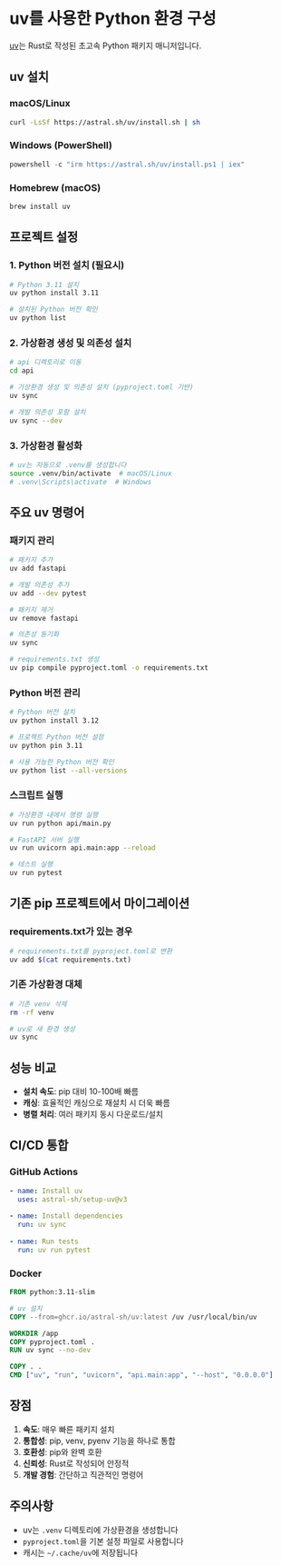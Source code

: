 # uv를 사용한 Python 환경 구성

[uv](https://github.com/astral-sh/uv)는 Rust로 작성된 초고속 Python 패키지 매니저입니다.

## uv 설치

### macOS/Linux
```bash
curl -LsSf https://astral.sh/uv/install.sh | sh
```

### Windows (PowerShell)
```powershell
powershell -c "irm https://astral.sh/uv/install.ps1 | iex"
```

### Homebrew (macOS)
```bash
brew install uv
```

## 프로젝트 설정

### 1. Python 버전 설치 (필요시)
```bash
# Python 3.11 설치
uv python install 3.11

# 설치된 Python 버전 확인
uv python list
```

### 2. 가상환경 생성 및 의존성 설치
```bash
# api 디렉토리로 이동
cd api

# 가상환경 생성 및 의존성 설치 (pyproject.toml 기반)
uv sync

# 개발 의존성 포함 설치
uv sync --dev
```

### 3. 가상환경 활성화
```bash
# uv는 자동으로 .venv를 생성합니다
source .venv/bin/activate  # macOS/Linux
# .venv\Scripts\activate  # Windows
```

## 주요 uv 명령어

### 패키지 관리
```bash
# 패키지 추가
uv add fastapi

# 개발 의존성 추가
uv add --dev pytest

# 패키지 제거
uv remove fastapi

# 의존성 동기화
uv sync

# requirements.txt 생성
uv pip compile pyproject.toml -o requirements.txt
```

### Python 버전 관리
```bash
# Python 버전 설치
uv python install 3.12

# 프로젝트 Python 버전 설정
uv python pin 3.11

# 사용 가능한 Python 버전 확인
uv python list --all-versions
```

### 스크립트 실행
```bash
# 가상환경 내에서 명령 실행
uv run python api/main.py

# FastAPI 서버 실행
uv run uvicorn api.main:app --reload

# 테스트 실행
uv run pytest
```

## 기존 pip 프로젝트에서 마이그레이션

### requirements.txt가 있는 경우
```bash
# requirements.txt를 pyproject.toml로 변환
uv add $(cat requirements.txt)
```

### 기존 가상환경 대체
```bash
# 기존 venv 삭제
rm -rf venv

# uv로 새 환경 생성
uv sync
```

## 성능 비교

- **설치 속도**: pip 대비 10-100배 빠름
- **캐싱**: 효율적인 캐싱으로 재설치 시 더욱 빠름
- **병렬 처리**: 여러 패키지 동시 다운로드/설치

## CI/CD 통합

### GitHub Actions
```yaml
- name: Install uv
  uses: astral-sh/setup-uv@v3
  
- name: Install dependencies
  run: uv sync
  
- name: Run tests
  run: uv run pytest
```

### Docker
```dockerfile
FROM python:3.11-slim

# uv 설치
COPY --from=ghcr.io/astral-sh/uv:latest /uv /usr/local/bin/uv

WORKDIR /app
COPY pyproject.toml .
RUN uv sync --no-dev

COPY . .
CMD ["uv", "run", "uvicorn", "api.main:app", "--host", "0.0.0.0"]
```

## 장점

1. **속도**: 매우 빠른 패키지 설치
2. **통합성**: pip, venv, pyenv 기능을 하나로 통합
3. **호환성**: pip와 완벽 호환
4. **신뢰성**: Rust로 작성되어 안정적
5. **개발 경험**: 간단하고 직관적인 명령어

## 주의사항

- uv는 `.venv` 디렉토리에 가상환경을 생성합니다
- `pyproject.toml`을 기본 설정 파일로 사용합니다
- 캐시는 `~/.cache/uv`에 저장됩니다